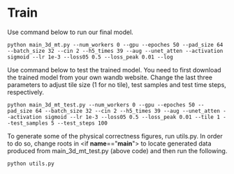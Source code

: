 # Train

Use command below to run our final model.

```shell
python main_3d_mt.py --num_workers 0 --gpu --epoches 50 --pad_size 64 --batch_size 32 --cin 2 --h5_times 39 --aug --unet_atten --activation sigmoid --lr 1e-3 --loss05 0.5 --loss_peak 0.01 --log
```

Use command below to test the trained model. You need to first download the trained model from your own wandb website. Change the last three parameters to adjust tile size (1 for no tile), test samples and test time steps, respectively. 

```shell
python main_3d_mt_test.py --num_workers 0 --gpu --epoches 50 --pad_size 64 --batch_size 32 --cin 2 --h5_times 39 --aug --unet_atten --activation sigmoid --lr 1e-3 --loss05 0.5 --loss_peak 0.01 --tile 1 --test_samples 5 --test_steps 100
```

To generate some of the physical correctness figures, run utils.py.
In order to do so, change roots in <if __name__=="__main__"> to locate generated data produced from main_3d_mt_test.py (above code) and then run the following.
  
```shell
python utils.py  
```  
